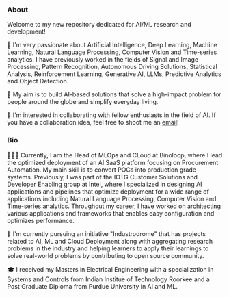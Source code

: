 ### About

Welcome to my new repository dedicated for AI/ML research and development!

🔭 I'm very passionate about Artificial Intelligence, Deep Learning, Machine Learning, Natural Language Processing, Computer Vision and Time-series analytics. I have previously worked in the fields of Signal and Image Processing, Pattern Recognition, Autonomous Driving Solutions, Statistical Analysis, Reinforcement Learning, Generative AI, LLMs, Predictive Analytics and Object Detection. 

💬 My aim is to build AI-based solutions that solve a high-impact problem for people around the globe and simplify everyday living.

👯 I'm interested in collaborating with fellow enthusiasts in the field of AI. If you have a collaboration idea, feel free to shoot me an [email](mailto:abhijeet_mazumdar@yahoo.in)! 

### Bio

👨🏻‍💻 Currently, I am the Head of MLOps and CLoud at Binoloop, where I lead the optimized deployment of an AI SaaS platform focusing on Procurement Automation. My main skill is to convert POCs into production grade systems. Previously, I was part of the IOTG Customer Solutions and Developer Enabling group at Intel, where I specialized in designing AI applications and pipelines that optimize deployment for a wide range of applications including Natural Language Processing, Computer Vision and Time-series analytics. Throughout my career, I have worked on architecting various applications and frameworks that enables easy configuration and optimizes performance.

🌱 I'm currently pursuing an initiative "Industrodrome" that has projects related to AI, ML and Cloud Deployment along with aggregating research problems in the industry and helping learners to apply their learnings to solve real-world problems by contributing to open source community. 

🎓 I received my Masters in Electrical Engineering with a specialization in Systems and Controls from Indian Institue of Technology Roorkee and a Post Graduate Diploma from Purdue University in AI and ML.
